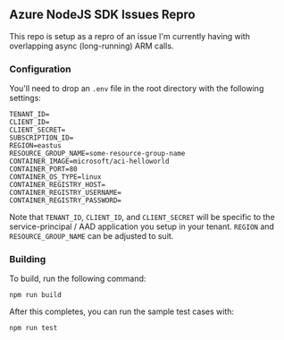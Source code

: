 ## Azure NodeJS SDK Issues Repro

This repo is setup as a repro of an issue I'm currently having with overlapping async (long-running) ARM calls.

### Configuration

You'll need to drop an `.env` file in the root directory with the following settings:

```
TENANT_ID=
CLIENT_ID=
CLIENT_SECRET=
SUBSCRIPTION_ID=
REGION=eastus
RESOURCE_GROUP_NAME=some-resource-group-name
CONTAINER_IMAGE=microsoft/aci-helloworld
CONTAINER_PORT=80
CONTAINER_OS_TYPE=linux
CONTAINER_REGISTRY_HOST=
CONTAINER_REGISTRY_USERNAME=
CONTAINER_REGISTRY_PASSWORD=
```

Note that `TENANT_ID`, `CLIENT_ID`, and `CLIENT_SECRET` will be specific to the service-principal / AAD application you setup in your tenant. `REGION` and `RESOURCE_GROUP_NAME` can be adjusted to suit.

### Building

To build, run the following command:

`npm run build`

After this completes, you can run the sample test cases with:

`npm run test`